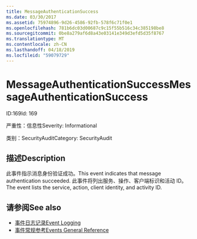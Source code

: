 ```yaml
---
title: MessageAuthenticationSuccess
ms.date: 03/30/2017
ms.assetid: 75974896-9d26-4586-92fb-578f6c71f0e1
ms.openlocfilehash: 781b6dc03d00687c9c15f55b516c34c385198be8
ms.sourcegitcommit: 0be8a279af6d8a43e03141e349d3efd5d35f8767
ms.translationtype: MT
ms.contentlocale: zh-CN
ms.lasthandoff: 04/18/2019
ms.locfileid: "59079729"
---
```

# <a name="messageauthenticationsuccess"></a><span data-ttu-id="2ef3b-102">MessageAuthenticationSuccess</span><span class="sxs-lookup"><span data-stu-id="2ef3b-102">MessageAuthenticationSuccess</span></span>
<span data-ttu-id="2ef3b-103">ID:169</span><span class="sxs-lookup"><span data-stu-id="2ef3b-103">Id: 169</span></span>  
  
 <span data-ttu-id="2ef3b-104">严重性：信息性</span><span class="sxs-lookup"><span data-stu-id="2ef3b-104">Severity: Informational</span></span>  
  
 <span data-ttu-id="2ef3b-105">类别：SecurityAudit</span><span class="sxs-lookup"><span data-stu-id="2ef3b-105">Category: SecurityAudit</span></span>  
  
## <a name="description"></a><span data-ttu-id="2ef3b-106">描述</span><span class="sxs-lookup"><span data-stu-id="2ef3b-106">Description</span></span>  
 <span data-ttu-id="2ef3b-107">此事件指示消息身份验证成功。</span><span class="sxs-lookup"><span data-stu-id="2ef3b-107">This event indicates that message authentication succeeded.</span></span> <span data-ttu-id="2ef3b-108">此事件将列出服务、操作、客户端标识和活动 ID。</span><span class="sxs-lookup"><span data-stu-id="2ef3b-108">The event lists the service, action, client identity, and activity ID.</span></span>  
  
## <a name="see-also"></a><span data-ttu-id="2ef3b-109">请参阅</span><span class="sxs-lookup"><span data-stu-id="2ef3b-109">See also</span></span>

- [<span data-ttu-id="2ef3b-110">事件日志记录</span><span class="sxs-lookup"><span data-stu-id="2ef3b-110">Event Logging</span></span>](../../../../../docs/framework/wcf/diagnostics/event-logging/index.md)
- [<span data-ttu-id="2ef3b-111">事件常规参考</span><span class="sxs-lookup"><span data-stu-id="2ef3b-111">Events General Reference</span></span>](../../../../../docs/framework/wcf/diagnostics/event-logging/events-general-reference.md)

